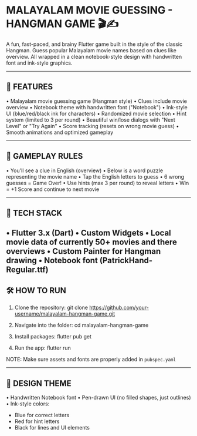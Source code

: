 MALAYALAM MOVIE GUESSING - HANGMAN GAME 🎬✍️
===========================================

A fun, fast-paced, and brainy Flutter game built in the style of the classic Hangman. 
Guess popular Malayalam movie names based on clues like overview. 
All wrapped in a clean notebook-style design with handwritten font and ink-style graphics.

-------------------------------------------
📱 FEATURES
-------------------------------------------
• Malayalam movie guessing game (Hangman style)
• Clues include movie overview
• Notebook theme with handwritten font ("Notebook")
• Ink-style UI (blue/red/black ink for characters)
• Randomized movie selection
• Hint system (limited to 3 per round)
• Beautiful win/lose dialogs with "Next Level" or "Try Again"
• Score tracking (resets on wrong movie guess)
• Smooth animations and optimized gameplay

-------------------------------------------
🧠 GAMEPLAY RULES
-------------------------------------------
• You'll see a clue in English (overview)
• Below is a word puzzle representing the movie name
• Tap the English letters to guess
• 6 wrong guesses = Game Over!
• Use hints (max 3 per round) to reveal letters
• Win = +1 Score and continue to next movie

-------------------------------------------
🔧 TECH STACK
-------------------------------------------
• Flutter 3.x (Dart)
• Custom Widgets
• Local movie data  of currently 50+ movies and there overviews
• Custom Painter for Hangman drawing
• Notebook font (PatrickHand-Regular.ttf)
-------------------------------------------
🛠 HOW TO RUN
-------------------------------------------
1. Clone the repository:
   git clone https://github.com/your-username/malayalam-hangman-game.git

2. Navigate into the folder:
   cd malayalam-hangman-game

3. Install packages:
   flutter pub get

4. Run the app:
   flutter run

NOTE: Make sure assets and fonts are properly added in `pubspec.yaml`

-------------------------------------------
🎨 DESIGN THEME
-------------------------------------------
• Handwritten Notebook font
• Pen-drawn UI (no filled shapes, just outlines)
• Ink-style colors: 
  - Blue for correct letters
  - Red for hint letters
  - Black for lines and UI elements
